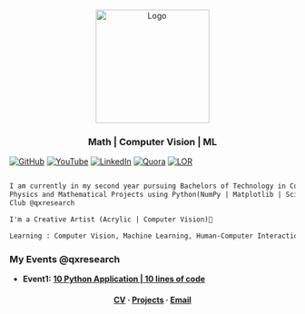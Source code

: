  <br />
<p align="center">
  <a href="https://qxresearch.github.io/qxresearch">
    <img width="200px" src="https://github.com/xiaowuc2/xiaowuc2/blob/master/source/portfolio/math2.png" alt="Logo">
  </a>

  <h3 align="center">Math | Computer Vision | ML</h3>

  <p align="center">
  </p>
</p>


[![GitHub](https://img.shields.io/static/v1.svg?label=Collaborators&message=141&color=success&logo=github&style=social)](https://github.com/orgs/qxresearch/people)
[![YouTube](https://img.shields.io/static/v1.svg?label=YouTube&message=@qxresearch&color=grey&logo=youtube&style=flat&logoColor=white&colorA=critical)](https://www.youtube.com/channel/UCX7oe66V8zyFpAJyMfPL9VA)
  [![LinkedIn](https://img.shields.io/static/v1.svg?label=LinkedIn&message=xiaowuc2&color=success&logo=linkedin&style=flat&logoColor=white&colorA=blue)](https://www.linkedin.com/in/xiaowuc2)
    [![Quora](https://img.shields.io/static/v1.svg?label=Quora&message=85.5k+views&color=white&logo=quora&style=social)](https://www.quora.com/profile/Rohit-Prasan-Mandal)
    [![LOR](https://img.shields.io/badge/Letter%20of%20Recommendation%20-2-brightgreen&style=social)](https://www.quora.com/profile/Rohit-Prasan-Mandal)



```diff

I am currently in my second year pursuing Bachelors of Technology in Computer Science @UEM Kolkata. I'm working on Higher
Physics and Mathematical Projects using Python(NumPy | Matplotlib | SciPy | scikit-learn | Pandas). Leading Mozilla Campus 
Club @qxresearch

I'm a Creative Artist (Acrylic | Computer Vision)🎨 

Learning : Computer Vision, Machine Learning, Human-Computer Interaction

```

### My Events @qxresearch 

- **Event1:** [**10 Python Application | 10 lines of code**](https://www.youtube.com/watch?v=B0_0gK_CUpM&list=PLK_zxbpEUfmVPsXnl1wx1s6BD8eBUjuOM)

<!--### Past Events-->
 
<!--- ``No Results``-->


 <h4 align="center">
    <a href="https://drive.google.com/file/d/1lEGqO7mqZCshtmkeyJVRENtuy4peHY7O/view?usp=sharing">CV</a>
     ·  
    <a href="https://github.com/qxresearch">Projects</a>
     · 
    <a href = "mailto: rohitmandal814566@gmail.com">Email</a>
  </p>
</p>
  </p>
</p>
